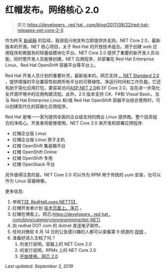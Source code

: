 # 红帽发布。网络核心 2.0

> 原文:[https://developers . red hat . com/blog/2017/08/22/red-hat-releases-net-core-2-0](https://developers.redhat.com/blog/2017/08/22/red-hat-releases-net-core-2-0)

作为昨天 [新闻稿](http://redhat.com/en/about/press-releases/red-hat-boosts-application-portability-across-hybrid-cloud-net-core-20) 的后续，我很高兴地宣布立即提供并支持。NET Core 2.0，最新版本的开源。NET 核心项目，关于 Red Hat 的开放技术组合。用于创建 web 应用程序和微服务的轻量级模块化平台。NET Core 2.0 提供了重要的新开发人员功能，同时使开发人员能够创建。NET 应用程序，并部署在 Red Hat Enterprise Linux、Red Hat OpenShift 容器平台等平台上。

Red Hat 开发人员计划的重要补充，最新版本的。网芯支持 [。NET Standard 2.0](https://blogs.msdn.microsoft.com/dotnet/2016/09/26/introducing-net-standard/) ，提供增强的平台兼容性和跨所有平台的可移植性。净运行时间和工作负载。它还有助于简化应用打包，更容易访问[ASP.NET 2.0](https://blogs.msdn.microsoft.com/webdev/2017/08/14/announcing-asp-net-core-2-0/)和 EF Core 2.0，旨在进一步简化全开源环境中的应用构建流程。此外，2.0 版本支持 C#、F#和 Visual Basic，当与 Red Hat Enterprise Linux 和/或 Red Hat OpenShift 容器平台结合使用时，可以创建现代化的容器化应用程序。

Red Hat 是唯一一家为提供全面的企业级支持的商业 Linux 提供商。整个投资组合的净核心。开发者将能够使用。NET Core 2.0 来开发和部署应用程序:

*   红帽企业版 Linux
*   红帽企业版 Linux 原子主机
*   红帽 OpenShift 集装箱平台
*   红帽 OpenShift Online
*   红帽 OpenShift 专用
*   红帽 OpenStack 平台

另外值得注意的是。NET Core 2.0 可以作为 RPM 用于传统的 yum 安装，也可以作为 Linux 容器映像。

更多信息:

1.  参观[T3】RedHatLoves.NETT5】](http://redhatloves.net)
2.  红帽开发者计划 [技术页面上。净芯](https://developers.redhat.com/products/dotnet/overview/) 。
3.  红帽在博客上。网芯:[https://developers . red hat . com/blog/category/programming/dot-NET/](https://developers.redhat.com/blog/category/programming/dot-net/)
4.  向 redhat DOT com 的 dotnet 发送电子邮件。
5.  任何对微软 8 月 14 日的公告感兴趣的人都可以查看第 9 频道的 [视频](https://channel9.msdn.com/Blogs/dotnet/NET-Core-20-Released/) 。
6.  准备好进入文档了吗？
    1.  的发行说明。容器上的 NET Core 2.0
    2.  的发行说明。RPMs 上的 NET Core 2.0
    3.  [开始使用。网芯 2.0](https://access.redhat.com/documentation/en-us/net_core/2.0/html/getting_started_guide/)

*Last updated: September 3, 2019*